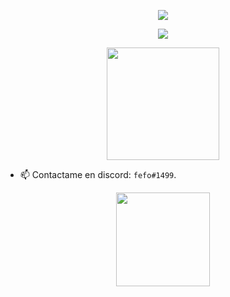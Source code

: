 
<a>
<p align="center">
    <img src="https://readme-typing-svg.herokuapp.com/?lines=Hola!+👋;Soy+fefo....;&center=true&size=30">

<p align="center"> <img align="center" src="https://visitor-badge.laobi.icu/badge?page_id=ifefo.ifefo">

<p align="center"> <img height="180em" src="http://github-readme-streak-stats.herokuapp.com?user=ifefo&theme=dark&hide_border=true&dates=DDDADA50&background=DDDDDD10&fire=1FBFDD&ring=1FBFDD&currStreakLabel=1FBFDD&stroke=DDDADA50"/> </p>

- 📫 Contactame en discord: `fefo#1499`.

<p align="center">
  <a href="https://github.com/ifefo">
    <img height="150em" src="https://github-readme-stats.vercel.app/api?username=ifefo&show_icons=true&theme=react&border_color=61dafb&hide_border=true"/>
  </a>
</p>
